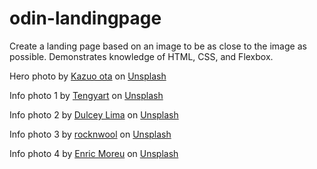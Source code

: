 # odin-landingpage
Create a landing page based on an image to be as close to the image as possible. Demonstrates knowledge of HTML, CSS, and Flexbox.

Hero photo by <a href="https://unsplash.com/@kazuo513?utm_source=unsplash&utm_medium=referral&utm_content=creditCopyText">Kazuo ota</a> on <a href="https://unsplash.com/photos/zBF08dKwDGs?utm_source=unsplash&utm_medium=referral&utm_content=creditCopyText">Unsplash</a>

Info photo 1 by <a href="https://unsplash.com/@tengyart?utm_source=unsplash&utm_medium=referral&utm_content=creditCopyText">Tengyart</a> on <a href="https://unsplash.com/s/photos/square?utm_source=unsplash&utm_medium=referral&utm_content=creditCopyText">Unsplash</a>

Info photo 2 by <a href="https://unsplash.com/it/@dulceylima?utm_source=unsplash&utm_medium=referral&utm_content=creditCopyText">Dulcey Lima</a> on <a href="https://unsplash.com/s/photos/square?utm_source=unsplash&utm_medium=referral&utm_content=creditCopyText">Unsplash</a>

Info photo 3 by <a href="https://unsplash.com/@rocknwool?utm_source=unsplash&utm_medium=referral&utm_content=creditCopyText">rocknwool</a> on <a href="https://unsplash.com/s/photos/square?utm_source=unsplash&utm_medium=referral&utm_content=creditCopyText">Unsplash</a>

Info photo 4 by <a href="https://unsplash.com/@enric_moreu?utm_source=unsplash&utm_medium=referral&utm_content=creditCopyText">Enric Moreu</a> on <a href="https://unsplash.com/s/photos/square?utm_source=unsplash&utm_medium=referral&utm_content=creditCopyText">Unsplash</a>